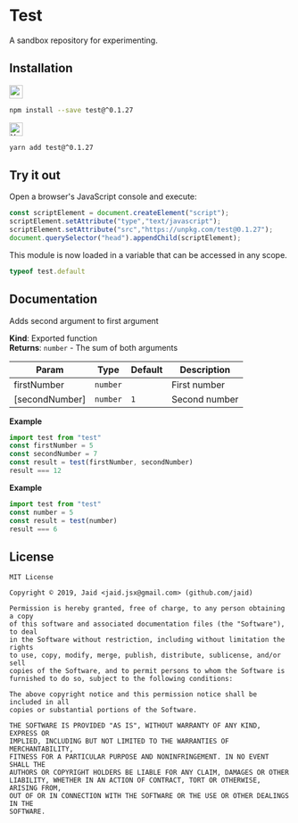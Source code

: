 # Test


A sandbox repository for experimenting.

## Installation
<a href='https://npmjs.com/package/test'><img alt='npm logo' src='https://github.com/Jaid/action-readme/raw/master/images/base-assets/npm.png' height='24'/></a>
```bash
npm install --save test@^0.1.27
```
<a href='https://yarnpkg.com/package/test'><img alt='Yarn logo' src='https://github.com/Jaid/action-readme/raw/master/images/base-assets/yarn.png' height='24'/></a>
```bash
yarn add test@^0.1.27
```


## Try it out
Open a browser's JavaScript console and execute:

```javascript
const scriptElement = document.createElement("script");
scriptElement.setAttribute("type","text/javascript");
scriptElement.setAttribute("src","https://unpkg.com/test@0.1.27");
document.querySelector("head").appendChild(scriptElement);
```

This module is now loaded in a variable that can be accessed in any scope.

```javascript
typeof test.default
```

## Documentation
Adds second argument to first argument

**Kind**: Exported function  
**Returns**: <code>number</code> - The sum of both arguments  

| Param | Type | Default | Description |
| --- | --- | --- | --- |
| firstNumber | <code>number</code> |  | First number |
| [secondNumber] | <code>number</code> | <code>1</code> | Second number |

**Example**  
```javascript
import test from "test"
const firstNumber = 5
const secondNumber = 7
const result = test(firstNumber, secondNumber)
result === 12
```
**Example**  
```javascript
import test from "test"
const number = 5
const result = test(number)
result === 6
```


## License
```text
MIT License

Copyright © 2019, Jaid <jaid.jsx@gmail.com> (github.com/jaid)

Permission is hereby granted, free of charge, to any person obtaining a copy
of this software and associated documentation files (the "Software"), to deal
in the Software without restriction, including without limitation the rights
to use, copy, modify, merge, publish, distribute, sublicense, and/or sell
copies of the Software, and to permit persons to whom the Software is
furnished to do so, subject to the following conditions:

The above copyright notice and this permission notice shall be included in all
copies or substantial portions of the Software.

THE SOFTWARE IS PROVIDED "AS IS", WITHOUT WARRANTY OF ANY KIND, EXPRESS OR
IMPLIED, INCLUDING BUT NOT LIMITED TO THE WARRANTIES OF MERCHANTABILITY,
FITNESS FOR A PARTICULAR PURPOSE AND NONINFRINGEMENT. IN NO EVENT SHALL THE
AUTHORS OR COPYRIGHT HOLDERS BE LIABLE FOR ANY CLAIM, DAMAGES OR OTHER
LIABILITY, WHETHER IN AN ACTION OF CONTRACT, TORT OR OTHERWISE, ARISING FROM,
OUT OF OR IN CONNECTION WITH THE SOFTWARE OR THE USE OR OTHER DEALINGS IN THE
SOFTWARE.
```
